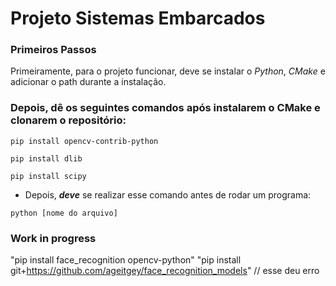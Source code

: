# Projeto Sistemas Embarcados
### Primeiros Passos
Primeiramente, para o projeto funcionar, deve se instalar o *Python*, *CMake* e adicionar o path durante a instalação.

### Depois, dê os seguintes comandos após instalarem o CMake e clonarem o repositório:
```
pip install opencv-contrib-python
```
```
pip install dlib
```
```
pip install scipy
```
- Depois, ***deve*** se realizar esse comando antes de rodar um programa:
```
python [nome do arquivo]
```
### Work in progress
"pip install face_recognition opencv-python"
"pip install git+https://github.com/ageitgey/face_recognition_models" // esse deu erro

